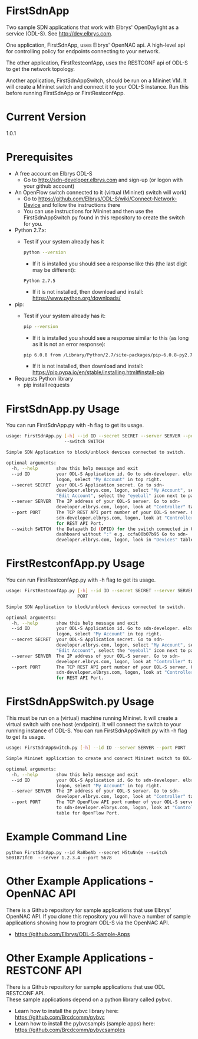 # FirstSdnApp
Two sample SDN applications that work with Elbrys' OpenDaylight as a service (ODL-S).  See http://dev.elbrys.com.

One application, FirstSdnApp, uses Elbrys' OpenNAC api. A high-level api for controlling policy for endpoints connecting to your network.

The other application, FirstRestconfApp, uses the RESTCONF api of ODL-S to get the network topology.

Another application, FirstSdnAppSwitch, should be run on a Mininet VM.  It will create a Mininet switch and connect it to your ODL-S instance.  Run this before running FirstSdnApp or FirstRestconfApp.


# Current Version
1.0.1

# Prerequisites
   - A free account on Elbrys ODL-S 
       - Go to http://sdn-developer.elbrys.com and sign-up (or logon with your github account)
   - An OpenFlow switch connected to it (virtual (Mininet) switch will work)
       - Go to https://github.com/Elbrys/ODL-S/wiki/Connect-Network-Device and follow the instructions there
       - You can use instructions for Mininet and then use the FirstSdnAppSwitch.py found in this repository to create the switch for you.
   - Python 2.7.x: 
       - Test if your system already has it

         ```bash
         python --version
         ```
          - If it is installed you should see a response like this (the last digit may be different):

          ```
          Python 2.7.5
          ```
          - If it is not installed, then download and install: https://www.python.org/downloads/
   - pip:  
       - Test if your system already has it:

         ```bash
         pip --version
         ```
         - If it is installed you should see a response similar to this (as long as it is not an error response):

         ```bash
         pip 6.0.8 from /Library/Python/2.7/site-packages/pip-6.0.8-py2.7.egg (python 2.7)
         ```
         - If it is not installed, then download and install:  https://pip.pypa.io/en/stable/installing.html#install-pip
   - Requests Python library
      - pip install requests

# FirstSdnApp.py Usage

You can run FirstSdnApp.py with -h flag to get its usage.

```bash
usage: FirstSdnApp.py [-h] --id ID --secret SECRET --server SERVER --port PORT
                      --switch SWITCH

Simple SDN Application to block/unblock devices connected to switch.

optional arguments:
  -h, --help       show this help message and exit
  --id ID          your ODL-S Application id. Go to sdn-developer. elbrys.com,
                   logon, select "My Account" in top right.
  --secret SECRET  your ODL-S Application secret. Go to sdn-
                   developer.elbrys.com, logon, select "My Account", select
                   "Edit Account", select the "eyeball" icon next to password.
  --server SERVER  The IP address of your ODL-S server. Go to sdn-
                   developer.elbrys.com, logon, look at "Controller" table.
  --port PORT      The TCP REST API port number of your ODL-S server. Go to
                   sdn-developer.elbrys.com, logon, look at "Controller" table
                   for REST API Port.
  --switch SWITCH  the Datapath Id (DPID) for the switch connected in ODL-S
                   dashboard without ":" e.g. ccfa00b07b95 Go to sdn-
                   developer.elbrys.com, logon, look in "Devices" table
```

# FirstRestconfApp.py Usage

You can run FirstRestconfApp.py with -h flag to get its usage.

```bash
usage: FirstRestconfApp.py [-h] --id ID --secret SECRET --server SERVER --port
                           PORT

Simple SDN Application to block/unblock devices connected to switch.

optional arguments:
  -h, --help       show this help message and exit
  --id ID          your ODL-S Application id. Go to sdn-developer. elbrys.com,
                   logon, select "My Account" in top right.
  --secret SECRET  your ODL-S Application secret. Go to sdn-
                   developer.elbrys.com, logon, select "My Account", select
                   "Edit Account", select the "eyeball" icon next to password.
  --server SERVER  The IP address of your ODL-S server. Go to sdn-
                   developer.elbrys.com, logon, look at "Controller" table.
  --port PORT      The TCP REST API port number of your ODL-S server. Go to
                   sdn-developer.elbrys.com, logon, look at "Controller" table
                   for REST API Port.
```

# FirstSdnAppSwitch.py Usage

This must be run on a (virtual) machine running Mininet.
It will create a virtual switch with one host (endpoint).  It will connect the switch to your running instance of ODL-S.
You can run FirstSdnAppSwitch.py with -h flag to get its usage.

```bash
usage: FirstSdnAppSwitch.py [-h] --id ID --server SERVER --port PORT

Simple Mininet application to create and connect Mininet switch to ODL-S.

optional arguments:
  -h, --help       show this help message and exit
  --id ID          your ODL-S Application id. Go to sdn-developer. elbrys.com,
                   logon, select "My Account" in top right.
  --server SERVER  The IP address of your ODL-S server. Go to sdn-
                   developer.elbrys.com, logon, look at "Controller" table.
  --port PORT      The TCP OpenFlow API port number of your ODL-S server. Go
                   to sdn-developer.elbrys.com, logon, look at "Controller"
                   table for OpenFlow Port.
```

# Example Command Line
```
python FirstSdnApp.py --id Ra8beAb --secret H5tuNnQe --switch 5001871fc0  --server 1.2.3.4 --port 5678
```

# Other Example Applications - OpenNAC API
There is a Github repository for sample applications that use Elbrys' OpenNAC API.  If you clone this repository you will 
have a number of sample applications showing how to program ODL-S via the OpenNAC API.
   * https://github.com/Elbrys/ODL-S-Sample-Apps

# Other Example Applications - RESTCONF API
There is a Github repository for sample applications that use ODL RESTCONF API.  
These sample applications depend on a python library called pybvc.
   * Learn how to install the pybvc library here:  https://github.com/Brcdcomm/pybvc
   * Learn how to install the pybvcsampls (sample apps) here:  https://github.com/Brcdcomm/pybvcsamples


